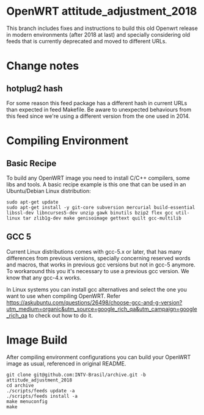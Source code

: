 OpenWRT attitude_adjustment_2018
================================

This branch includes fixes and instructions to build this 
old Openwrt release in modern environments (after 2018 at last) and specially 
considering old feeds that is currently deprecated and 
moved to different URLs.

# Change notes

## hotplug2 hash

For some reason this feed package has a different hash in current 
URLs than expected in feed Makefile.
Be aware to unexpected behaviours from this feed since we're
using a different version from the one used in 2014.

# Compiling Environment

## Basic Recipe

To build any OpenWRT image you need to install C/C++ compilers,
some libs and tools.
A basic recipe example is this one that can be used in an
Ubuntu/Debian Linux distribution:

```
sudo apt-get update
sudo apt-get install -y git-core subversion mercurial build-essential libssl-dev libncurses5-dev unzip gawk binutils bzip2 flex gcc util-linux tar zlib1g-dev make genisoimage gettext quilt gcc-multilib
```

## GCC 5

Current Linux distributions comes with gcc-5.x or later, 
that has many differences from previous versions, specially 
concerning reserved words and macros, that works in previous
gcc versions but not in gcc-5 anymore.
To workaround this you it's necessary to use a previous gcc
version. 
We know that any gcc-4.x works. 

In Linux systems you can install gcc alternatives and select
the one you want to use when compiling OpenWRT.
Refer https://askubuntu.com/questions/26498/choose-gcc-and-g-version?utm_medium=organic&utm_source=google_rich_qa&utm_campaign=google_rich_qa
to check out how to do it.

# Image Build

After compiling environment configurations you can build
your OpenWRT image as usual, referenced in original README.

```
git clone git@github.com:INTV-Brasil/archive.git -b attitude_adjustment_2018
cd archive
./scripts/feeds update -a
./scripts/feeds install -a
make menuconfig
make
```



    